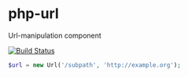 php-url
=======

Url-manipulation component

[![Build Status](https://travis-ci.org/rkrx/php-url.svg?branch=master)](https://travis-ci.org/rkrx/php-url)

```PHP
$url = new Url('/subpath', 'http://example.org');
```